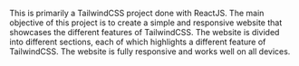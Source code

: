 This is primarily a TailwindCSS project done with ReactJS. The main objective of this project is to create a simple and responsive website that showcases the different features of TailwindCSS. The website is divided into different sections, each of which highlights a different feature of TailwindCSS. The website is fully responsive and works well on all devices.